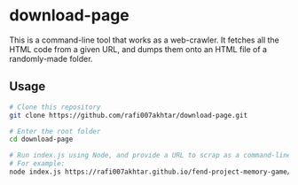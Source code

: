 # download-page

This is a command-line tool that works as a web-crawler. 
It fetches all the HTML code from a given URL, and dumps them onto an HTML file of a randomly-made folder.

## Usage

```sh
# Clone this repository
git clone https://github.com/rafi007akhtar/download-page.git

# Enter the root folder
cd download-page

# Run index.js using Node, and provide a URL to scrap as a command-line arg
# For example:
node index.js https://rafi007akhtar.github.io/fend-project-memory-game/
```

